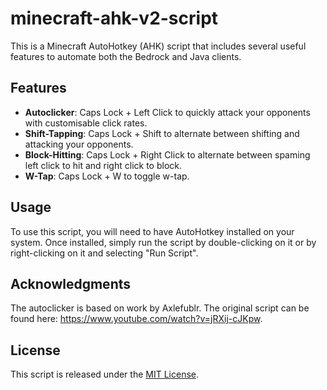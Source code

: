# minecraft-ahk-v2-script

This is a Minecraft AutoHotkey (AHK) script that includes several useful features to automate both the Bedrock and Java clients.

## Features

- **Autoclicker**: Caps Lock + Left Click to quickly attack your opponents with customisable click rates.
- **Shift-Tapping**: Caps Lock + Shift to alternate between shifting and attacking your opponents.
- **Block-Hitting**: Caps Lock + Right Click to alternate between spaming left click to hit and right click to block.
- **W-Tap**: Caps Lock + W to toggle w-tap.

## Usage

To use this script, you will need to have AutoHotkey installed on your system. Once installed, simply run the script by double-clicking on it or by right-clicking on it and selecting "Run Script".

## Acknowledgments

The autoclicker is based on work by Axlefublr. The original script can be found here: https://www.youtube.com/watch?v=jRXij-cJKpw.

## License

This script is released under the [MIT License](https://opensource.org/licenses/MIT).
